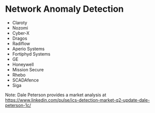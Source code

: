 # Network Anomaly Detection

* Claroty
* Nozomi
* Cyber-X
* Dragos
* Radiflow
* Aperio Systems
* Fortiphyd Systems
* GE
* Honeywell
* Mission Secure
* Rhebo
* SCADAfence
* Siga


Note: Dale Peterson provides a market analysis at https://www.linkedin.com/pulse/ics-detection-market-q2-update-dale-peterson-1c/
